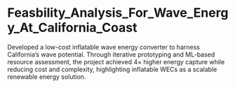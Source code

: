 # Feasbility_Analysis_For_Wave_Energy_At_California_Coast
Developed a low-cost inflatable wave energy converter to harness California’s wave potential. Through iterative prototyping and ML-based resource assessment, the project achieved 4× higher energy capture while reducing cost and complexity, highlighting inflatable WECs as a scalable renewable energy solution.
